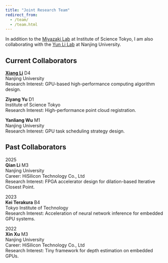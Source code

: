 ```yaml
---
title: "Joint Research Team"
redirect_from: 
  - /team/
  - /team.html
---
```


In addition to the [Miyazaki Lab](http://www.lsc.cs.titech.ac.jp/en/) at Institute of Science Tokyo, I am also
collaborating with the [Yun Li Lab](https://www.yunligroup.org/) at Nanjing University.

## Current Collaborators

**[Xiang Li](https://lixiang-lab.github.io/)**	D4<br />
Nanjing University<br />
Research Interest: GPU-based high-performance computing algorithm design.

**Ziyang Yu**    D1<br />
Institute of Science Tokyo<br />
Research Interest: High-performance point cloud registration. 

**Yanliang Wu**    M1<br />
Nanjing University<br />
Research Interest: GPU task scheduling strategy design. 


## Past Collaborators

2025<br />
**Qian Li**    M3<br />
Nanjing University<br />
Career: HiSilicon Technology Co., Ltd<br />
Research Interest: FPGA accelerator design for dilation-based Iterative Closest Point.


2023<br />
**Kei Terakura**	B4<br />
Tokyo Institute of Technology<br />
Research Interest: Acceleration of neural network inference for embedded GPU systems.

2022<br />
**Xin Xu**	M3<br />
Nanjing University<br />
Career: HiSilicon Technology Co., Ltd<br />
Research Interest: Tiny framework for depth estimation on embedded GPUs. 

